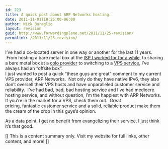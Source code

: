 ```yaml
---
id: 223
title: A quick post about ARP Networks hosting.
date: 2011-11-01T18:25:00-06:00
author: Nick Buraglio
layout: revision
guid: http://www.forwardingplane.net/2011/11/25-revision/
permalink: /2011/11/25-revision/
---
```

I&#8217;ve had a co-located server in one way or another for the last 11 years.  From hosting a bare metal box at the [ISP I worked for for a while](http://www.soltec.net/), to sharing a bare metal box at a [colo provider](http://www.google.com/url?sa=t&rct=j&q=layered%20tech&source=web&cd=1&ved=0CDQQFjAA&url=http%3A%2F%2Fwww.layeredtech.com%2F&ei=VTiwTuzyHPGDsgLIy_TCAQ&usg=AFQjCNGHUsG4YWgLSFwAwMC4E6zIIea5FQ&sig2=Xngd4LvUbIBFxPkV-cYvwA) to switching to a [VPS service](http://arpnetworks.com/), I&#8217;ve always had an &#8220;offsite box&#8221;.  
I just wanted to post a quick &#8220;these guys are great&#8221; comment to my current VPS provider, ARP Networks.  Not only do they have native IPv6, they also don&#8217;t oversell their VPS hosts and have unparalleled customer service and reliability.  I&#8217;ve had bad, bad, bad hosting service and I&#8217;ve had mediocre hosting service, and without question, I&#8217;m the happiest with ARP Networks.  
If you&#8217;re in the market for a VPS, check them out.  Great pricing, fantastic customer service and a solid, reliable product make them the cream of the crop in this guys&#8217;s opinion. 

As a data point, I get no benefit from evangelizing their service, I just think it&#8217;s that good.

<div>
  [[ This is a content summary only. Visit my website for full links, other content, and more! ]]
</div>